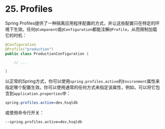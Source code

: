 # 25. Profiles

Spring Profiles提供了一种隔离应用程序配置的方式，并让这些配置只在特定的环境下生效。任何`@Component`或`@Configuration`都能注解`@Profile`，从而限制加载它的时机：

```java
@Configuration
@Profile("production")
public class ProductionConfiguration {

    // ...

}
```

以正常的Spring方式，你可以使用`spring.profiles.active`的`Environment`属性来指定哪个配置生效。你可以使用通常的任何方式来指定该属性，例如，可以将它包含到`application.properties`中：

```java
spring.profiles.active=dev,hsqldb
```

或使用命令行开关：

```text
--spring.profiles.active=dev,hsqldb
```

